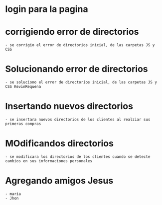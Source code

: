 # login para la pagina 

# corrigiendo error de directorios
    - se corrigio el error de directorios inicial, de las carpetas JS y CSS
# Solucionando error de directorios
    - se soluciono el error de directorios inicial, de las carpetas JS y CSS KevinRequena

# Insertando nuevos directorios
    - se insertara nuevos directorios de los clientes al realziar sus primeras compras 

# MOdificandos directorios
    - se modificara los directorios de los clientes cuando se detecte cambios en sus informaciones personales 

# Agregando amigos Jesus
    - maria
    - Jhon
